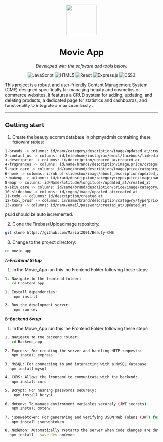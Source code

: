 <p align="center">
  <img src="https://cdn-icons-png.flaticon.com/512/6295/6295417.png" width="100" />
</p>
<p align="center">
    <h1 align="center">Movie App</h1>
</p>


<p align="center">
		<em>Developed with the software and tools below.</em>
</p>
<p align="center">
	<img src="https://img.shields.io/badge/JavaScript-F7DF1E.svg?style=flat&logo=JavaScript&logoColor=black" alt="JavaScript">
	<img src="https://img.shields.io/badge/HTML5-E34F26.svg?style=flat&logo=HTML5&logoColor=white" alt="HTML5">
	<img src="https://img.shields.io/badge/React-61DAFB.svg?style=flat&logo=React&logoColor=black" alt="React">
	<img src="https://img.shields.io/badge/Express.js-404D59.svg?style=flat&logo=express&logoColor=white" alt="Express.js">
        <img src="https://img.shields.io/badge/CSS3-1572B6.svg?style=flat&logo=CSS3&logoColor=white" alt="CSS3">


</p>
<p>This project is a robust and user-friendly Content Management System (CMS) designed specifically for managing beauty and cosmetics e-commerce websites. It features a CRUD system for adding, updating, and deleting products, a dedicated page for statistics and dashboards, and functionality to integrate a map seamlessly .</p>
<hr>

##  Getting start
1. Create the  beauty_ecomm database in phpmyadmin containing these followinf tables:
   
```sh
1-brands -> columns: id/name/category/description/image/updated_at/created_at
2-contact_us -> columns: id/telephone/instagram/email/facebook/linkedin/youtube/address/ updated_at/created_at
3-description -> columns: id/description/updated_at/created_at
4-fragrances -> columns: id/name/brands/description/image/price/category/type/scent/updated_at/created_at
5-hair_care -> columns: id/name/brand/description/image/price/category/type/updated_at/created_at
6-home -> columns: id/nb of slideshow/image/about_description/updated_at/created_at
7-makeup -> columns: id/brand/description/category/type/price/image/name/updated_at/created_at
8-map -> columns: id/Name/latitude/longitude//updated_at/created_at
9-skin_care -> columns: id/name/brand/description/price/image/category/type/updated_at/created_at
10-slideshow -> columns: id/imgnb/image/updated_at/created_at
11-todo -> columns: id/description/created_at
12-tool_brush -> columns: id/name/brand/description/category/type/price/image/updated_at/created_at
13-users -> columns: id/name/email/password/created_at/updated_at
```
ps:id should be auto incremented.

2. Clone the FirebaseUploadImage repository:

```sh
git clone https://github.com/Mariat2001/Beauty-CMS
```
3. Change to the project directory:

```sh
cd movie_app
```
  A-***Frontend Setup***
  
1. In the Movie_App run this the Frontend Folder following these steps:

```sh
1. Navigate to the frontend folder:
   cd Frontend_app
```
```sh
1. Install dependencies:
    npm install
```
```sh
2. Run the development server:
    npm run dev
```

  B-***Backend Setup***
1. In the Movie_App run this the Frontend Folder following these steps:

```sh
1. Navigate to the backend folder:
   cd Backend_app
```

```sh
2. Express: For creating the server and handling HTTP requests:
   npm install express
```

```sh
3. MySQL: For connecting to and interacting with a MySQL database:
  npm install mysql
```

```sh
4. CORS: Allows the frontend to communicate with the backend:
   npm install cors
```

```sh
5. Bcrypt: For hashing passwords securely:
    npm install bcrypt
```

```sh
6. dotenv: To manage environment variables securely (JWT secrets):
   npm install dotenv
```

```sh
7. jsonwebtoken: For generating and verifying JSON Web Tokens (JWT) for authentication:
   npm install jsonwebtoken
```

```sh
8. Nodemon: Automatically restarts the server when code changes are detected:
  npm install --save-dev nodemon
```


